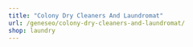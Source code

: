 ```yaml
---
title: "Colony Dry Cleaners And Laundromat"
url: /geneseo/colony-dry-cleaners-and-laundromat/
shop: laundry
---
```

